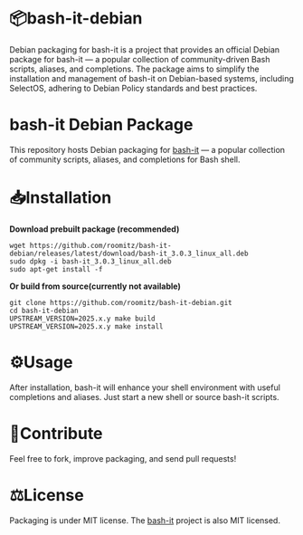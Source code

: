 # 📦bash-it-debian
Debian packaging for bash-it is a project that provides an official Debian package for bash-it — a popular collection of community-driven Bash scripts, aliases, and completions. The package aims to simplify the installation and management of bash-it on Debian-based systems, including SelectOS, adhering to Debian Policy standards and best practices.
# bash-it Debian Package
This repository hosts Debian packaging for [bash-it](https://github.com/Bash-it/bash-it) — a popular collection of community scripts, aliases, and completions for Bash shell.
# 📥Installation
**Download prebuilt package (recommended)**
```
wget https://github.com/roomitz/bash-it-debian/releases/latest/download/bash-it_3.0.3_linux_all.deb
sudo dpkg -i bash-it_3.0.3_linux_all.deb
sudo apt-get install -f
```
**Or build from source(currently not available)**
```
git clone https://github.com/roomitz/bash-it-debian.git
cd bash-it-debian
UPSTREAM_VERSION=2025.x.y make build
UPSTREAM_VERSION=2025.x.y make install
```
# ⚙️Usage
After installation, bash-it will enhance your shell environment with useful completions and aliases. Just start a new shell or source bash-it scripts.
# 🤝Contribute
Feel free to fork, improve packaging, and send pull requests!

# ⚖️License
Packaging is under MIT license. The [bash-it](https://github.com/Bash-it/bash-it) project is also MIT licensed.
